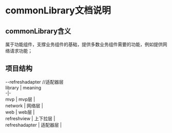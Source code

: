 # commonLibrary文档说明

## commonLibrary含义
属于功能组件，支撑业务组件的基础，提供多数业务组件需要的功能，例如提供网络请求功能；

## 项目结构
--refreshadapter        //适配器层  
library | meaning  
-|-  
mvp | mvp层 |  
network | 网络层 |  
web  | web层 |  
refreshview   | 上下拉层 |  
refreshadapter   | 适配器层 |  
